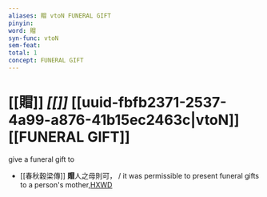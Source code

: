 ```yaml
---
aliases: 賵 vtoN FUNERAL GIFT
pinyin: 
word: 賵
syn-func: vtoN
sem-feat: 
total: 1
concept: FUNERAL GIFT 
---
```

# [[賵]] *[[]]*  [[uuid-fbfb2371-2537-4a99-a876-41b15ec2463c|vtoN]] [[FUNERAL GIFT]]
give a funeral gift to
 - [[春秋穀梁傳]] **賵**人之母則可， / it was permissible to present funeral gifts to a person's mother,[HXWD](https://hxwd.org/textview.html?location=KR1e0008_tls_001-5a.10)